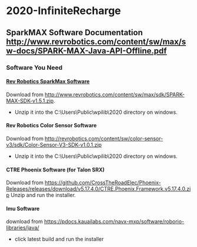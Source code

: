 # 2020-InfiniteRecharge

## SparkMAX Software Documentation http://www.revrobotics.com/content/sw/max/sw-docs/SPARK-MAX-Java-API-Offline.pdf

### Software You Need

#### [Rev Robotics SparkMax Software](http://www.revrobotics.com/sparkmax-software/#java-api)

Download from http://www.revrobotics.com/content/sw/max/sdk/SPARK-MAX-SDK-v1.5.1.zip.
* Unzip it into the C:\Users\Public\wpilib\2020 directory on windows.

#### Rev Robotics Color Sensor Software

Download from http://revrobotics.com/content/sw/color-sensor-v3/sdk/Color-Sensor-V3-SDK-v1.0.1.zip
* Unzip it into the C:\Users\Public\wpilib\2020 directory on windows.

#### CTRE Phoenix Software (for Talon SRX)
Download from https://github.com/CrossTheRoadElec/Phoenix-Releases/releases/download/v5.17.4.0/CTRE.Phoenix.Framework.v5.17.4.0.zip
Unzip and run the installer.
#### Imu Software
download from https://pdocs.kauailabs.com/navx-mxp/software/roborio-libraries/java/
* click latest build and run the installer
